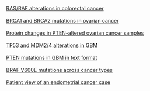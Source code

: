 <p>
<a href="index.do?tab_index=tab_visualize&cancer_study_id=coadread_tcga_pub&genetic_profile_ids_PROFILE_MUTATION_EXTENDED=coadread_tcga_pub_mutations&genetic_profile_ids_PROFILE_COPY_NUMBER_ALTERATION=coadread_tcga_pub_gistic&Z_SCORE_THRESHOLD=2.0&case_set_id=coadread_tcga_pub_nonhypermut&case_ids=&gene_list=KRAS+NRAS+BRAF&gene_set_choice=user-defined-list&Action=Submit">RAS/RAF alterations in colorectal cancer</a>
<br/><br/>
<a href="index.do?tab_index=tab_visualize&cancer_study_id=ov_tcga_pub&genetic_profile_ids_PROFILE_MUTATION_EXTENDED=ov_tcga_pub_mutations&Z_SCORE_THRESHOLD=2.0&case_set_id=ov_tcga_pub_3way_complete&case_ids=&gene_list=BRCA1+BRCA2&gene_set_choice=user-defined-list&Action=Submit#mutation_details">BRCA1 and BRCA2 mutations in ovarian cancer</a>
<br/><br/>
<a href="index.do?tab_index=tab_visualize&cancer_study_id=ov_tcga_pub&genetic_profile_ids_PROFILE_MUTATION_EXTENDED=ov_tcga_pub_mutations&genetic_profile_ids_PROFILE_COPY_NUMBER_ALTERATION=ov_tcga_pub_gistic&Z_SCORE_THRESHOLD=2.0&case_set_id=ov_tcga_pub_3way_complete&case_ids=&gene_list=PTEN%3A+HOMDEL+MUT%3B&gene_set_choice=user-defined-list&Action=Submit#protein_exp">Protein changes in PTEN-altered ovarian cancer samples</a>
<br/><br/>
<a href="index.do?case_set_id=gbm_tcga_pub_sequenced&tab_index=tab_visualize&Action=Submit&genetic_profile_ids=gbm_tcga_pub_mutations&genetic_profile_ids=gbm_tcga_pub_gistic&case_ids=&Z_SCORE_THRESHOLD=1.0&cancer_study_id=gbm_tcga_pub&gene_list=TP53+MDM2+MDM4&gene_set_choice=user-defined_list&Action=Submit#summary">TP53 and MDM2/4 alterations in GBM</a>
<br/><br/>
<a href="index.do?case_set_id=gbm_tcga_pub_sequenced&tab_index=tab_download&Action=Submit&genetic_profile_ids=gbm_tcga_pub_mutations&cancer_study_id=gbm_tcga_pub&gene_list=PTEN&gene_set_choice=user-defined_list&transpose_matrix=on">PTEN mutations in GBM in text format</a>
<br/><br/>
<a href="cross_cancer.do?tab_index=tab_visualize&clinical_param_selection=null&cancer_study_id=all&genetic_profile_ids_PROFILE_MUTATION_EXTENDED=gbm_tcga_pub_mutations&genetic_profile_ids_PROFILE_COPY_NUMBER_ALTERATION=gbm_tcga_pub_gistic&Z_SCORE_THRESHOLD=2.0&RPPA_SCORE_THRESHOLD=1.0&case_set_id=gbm_tcga_pub_cnaseq&case_ids=&gene_list=BRAF%3AMUT%3DV600E&gene_set_choice=user-defined-list&Action=Submit">BRAF V600E mutations across cancer types</a>
<br/><br/>
<a href="case.do?cancer_study_id=ucec_tcga_pub&case_id=TCGA-BK-A0CC">Patient view of an endometrial cancer case</a>
</p>


